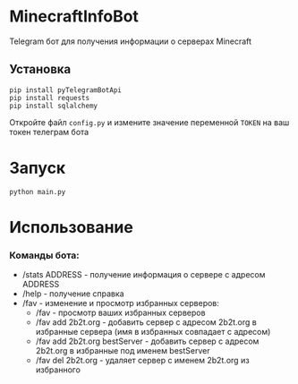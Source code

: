 # MinecraftInfoBot
Telegram бот для получения информации о серверах Minecraft 
## Установка
```
pip install pyTelegramBotApi
pip install requests
pip install sqlalchemy
```
Откройте файл `config.py` и измените значение переменной `TOKEN` на ваш токен телеграм бота

# Запуск
```python main.py```

# Использование
### Команды бота:
* /stats ADDRESS - получение информация о сервере с адресом ADDRESS
* /help - получение справка
* /fav - изменение и просмотр избранных серверов:
    * /fav - просмотр ваших избранных серверов
    * /fav add 2b2t.org - добавить сервер с адресом 2b2t.org в избранные сервера (имя в избранных совпадает с адресом)
    * /fav add 2b2t.org bestServer - добавить сервер с адресом 2b2t.org в избранные под именем bestServer
    * /fav del 2b2t.org - удаляет сервер с именем 2b2t.org из избранного

